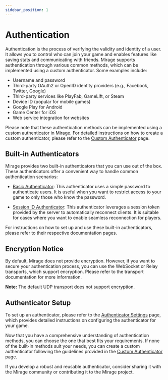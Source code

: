 ```yaml
---
sidebar_position: 1
---
```

# Authentication

Authentication is the process of verifying the validity and identity of a user. It allows you to control who can join your game and enables features like saving stats and communicating with friends. Mirage supports authentication through various common methods, which can be implemented using a custom authenticator. Some examples include:

- Username and password
- Third-party OAuth2 or OpenID identity providers (e.g., Facebook, Twitter, Google)
- Third-party services like PlayFab, GameLift, or Steam
- Device ID (popular for mobile games)
- Google Play for Android
- Game Center for iOS
- Web service integration for websites

Please note that these authentication methods can be implemented using a custom authenticator in Mirage. For detailed instructions on how to create a custom authenticator, please refer to the [Custom Authenticator](./custom-authenticator.md) page.

## Built-in Authenticators

Mirage provides two built-in authenticators that you can use out of the box. These authenticators offer a convenient way to handle common authentication scenarios:

- [Basic Authenticator](./basic-authenticator.md): This authenticator uses a simple password to authenticate users. It is useful when you want to restrict access to your game to only those who know the password.

- [Session ID Authenticator](./session-id.md): This authenticator leverages a session token provided by the server to automatically reconnect clients. It is suitable for cases where you want to enable seamless reconnection for players.

For instructions on how to set up and use these built-in authenticators, please refer to their respective documentation pages.

## Encryption Notice

By default, Mirage does not provide encryption. However, if you want to secure your authentication process, you can use the WebSocket or Relay transports, which support encryption. Please refer to the transport documentation for more information.

**Note:** The default UDP transport does not support encryption.

## Authenticator Setup

To set up an authenticator, please refer to the [Authenticator Settings](./authenticator-settings.md) page, which provides detailed instructions on configuring the authenticator for your game.

Now that you have a comprehensive understanding of authentication methods, you can choose the one that best fits your requirements. If none of the built-in methods suit your needs, you can create a custom authenticator following the guidelines provided in the [Custom Authenticator](./custom-authenticator.md) page.

If you develop a robust and reusable authenticator, consider sharing it with the Mirage community or contributing it to the Mirage project.
